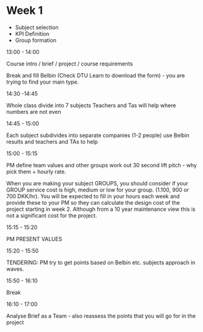 # Week 1

* Subject selection
* KPI Definition
* Group formation


13:00 - 14:00 

Course intro / brief / project / course requirements 

Break and fill Belbin (Check DTU Learn to download the form) - you are trying to find your main type. 

14:30 -14:45 

Whole class divide into 7 subjects Teachers and Tas will help where numbers are not even 

14:45 - 15:00 

Each subject subdivides into separate companies (1-2 people) use Belbin results and teachers and TAs to help 

15:00 - 15:15 

PM define team values and other groups work out 30 second lift pitch - why pick them + hourly rate. 

When you are making your subject GROUPS, you should consider if your GROUP service cost is high, medium or low for your group. (1.100, 900 or 700 DKK/hr). You will be expected to fill in your hours each week and provide these to your PM so they can calculate the design cost of the project starting in week 2. Although from a 10 year maintenance view this is not a significant cost for the project. 

15:15 - 15:20 

PM PRESENT VALUES 

15:20 - 15:50 

TENDERING: PM try to get points based on Belbin etc. subjects approach in waves. 

15:50 - 16:10 

Break 

16:10 - 17:00 

Analyse Brief as a Team - also reassess the points that you will go for in the project 
